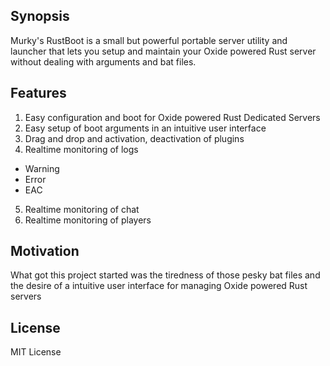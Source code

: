 ## Synopsis

Murky's RustBoot is a small but powerful portable server utility and launcher that lets you setup and maintain your Oxide powered Rust server without dealing with arguments and bat files.

## Features

1. Easy configuration and boot for Oxide powered Rust Dedicated Servers
2. Easy setup of boot arguments in an intuitive user interface
3. Drag and drop and activation, deactivation of plugins
4. Realtime monitoring of logs
* Warning
* Error
* EAC
5. Realtime monitoring of chat
6. Realtime monitoring of players

## Motivation

What got this project started was the tiredness of those pesky bat files and the desire of a intuitive user interface for managing Oxide powered Rust servers

## License

MIT License